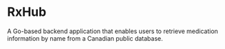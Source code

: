 # RxHub
A Go-based backend application that enables users to retrieve medication information by name from a Canadian public database.
